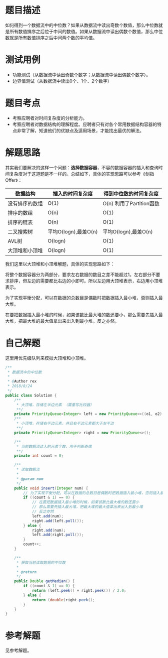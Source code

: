 # 题目描述
如何得到一个数据流中的中位数？如果从数据流中读出奇数个数值，那么中位数就是所有数值排序之后位于中间的数值。如果从数据流中读出偶数个数值，那么中位数就是所有数值排序之后中间两个数的平均值。

# 测试用例
* 功能测试（从数据流中读出奇数个数字；从数据流中读出偶数个数字）。
* 边界值测试（从数据流中读出0个、1个、2个数字）

# 题目考点
* 考察应聘者对时间复杂度的分析能力。
* 考察应聘者对数据结构的理解程度。应聘者只有对各个常用数据结构容器的特点非常了解，知道他们的优缺点及适用场景，才能找出最优的解法。

# 解题思路
其实我们要解决的这样一个问题：**选择数据容器**，不容的数据容器的插入和查询时间复杂度对于这道题是不一样的。总结如下，具体的实现思路可以参考《剑指Offer》：

| 数据结构 | 插入的时间复杂度 | 得到中位数的时间复杂度 |
| ------ | ------ | ------ |
| 没有排序的数组 | O(1) | O(n)  利用了Partition函数 |
| 排序的数组 | O(n) | O(1) |
| 排序的链表 | O(n) | O(1) |
| 二叉搜索树 | 平均O(logn),最差O(n) | 平均O(logn),最差O(n) |
| AVL树 | O(logn) | O(1) |
| 大顶堆和小顶堆 | O(logn) | O(1) |

我们这里以大顶堆和小顶堆解题，具体的实现思路如下：

将整个数据容器分为两部分，要求左右数据的数目之差不能超过1。左右部分不要求排序，但左边的需要都比右边的小即可。所以左边用大顶堆表示，右边用小顶堆表示。

为了实现平衡分配，可以在数据的总数目是偶数时把数据插入最小堆，否则插入最大堆。

在要把数据插入最小堆的时候，如果该数比最大堆的数还要小，那么需要先插入最大堆，把最大堆的最大值拿出来出入到最小堆。反之亦然。

# 自己解题
这里用优先级队列来模拟大顶堆和小顶堆。

```java
/**
 * 数据流中的中位数
 *
 * @Author rex
 * 2018/8/24
 */
public class Solution {
    /**
     * 大顶堆，存储左半边元素 （需重写比较器）
     **/
    private PriorityQueue<Integer> left = new PriorityQueue<>((o1, o2) -> o2 - o1);
    /**
     * 小顶堆，存储右半边元素，并且右半边元素都大于左半边
     **/
    private PriorityQueue<Integer> right = new PriorityQueue<>();

    /**
     * 当前数据流读入的元素个数，用于判断奇偶
     **/
    private int count = 0;

    /**
     * 读取数据流
     *
     * @param num
     */
    public void insert(Integer num) {
        // 为了实现平衡分配，可以在数据的总数目是偶数时把数据插入最小堆，否则插入最大堆
        if ((count & 1) == 0) {
            // 在要把数据插入最小堆的时候，如果该数比最大堆的数还要小
            // 那么需要先插入最大堆，把最大堆的最大值拿出来出入到最小堆
            // 反之亦然
            left.add(num);
            right.add(left.poll());
        } else {
            right.add(num);
            left.add(right.poll());
        }
        count++;
    }

    /**
     * 获取当前读取数据的中位数
     *
     * @return
     */
    public Double getMedian() {
        if ((count & 1) == 0) {
            return (left.peek() + right.peek()) / 2.0;
        } else {
            return (double)right.peek();
        }
    }
}
```
# 参考解题
见参考解题。
